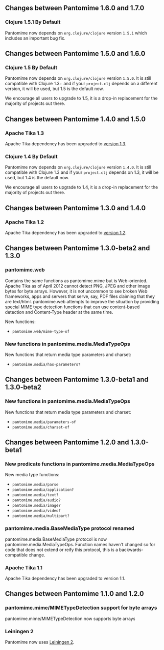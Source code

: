 ## Changes between Pantomime 1.6.0 and 1.7.0

### Clojure 1.5.1 By Default

Pantomime now depends on `org.clojure/clojure` version `1.5.1` which
includes an important bug fix.



## Changes between Pantomime 1.5.0 and 1.6.0

### Clojure 1.5 By Default

Pantomime now depends on `org.clojure/clojure` version `1.5.0`. It is
still compatible with Clojure 1.3+ and if your `project.clj` depends
on a different version, it will be used, but 1.5 is the default now.

We encourage all users to upgrade to 1.5, it is a drop-in replacement
for the majority of projects out there.


## Changes between Pantomime 1.4.0 and 1.5.0

### Apache Tika 1.3

Apache Tika dependency has been upgraded to [version 1.3](http://www.apache.org/dist/tika/CHANGES-1.3.txt).

### Clojure 1.4 By Default

Pantomime now depends on `org.clojure/clojure` version `1.4.0`. It is still compatible with Clojure 1.3 and if your `project.clj` depends
on 1.3, it will be used, but 1.4 is the default now.

We encourage all users to upgrade to 1.4, it is a drop-in replacement for the majority of projects out there.


## Changes between Pantomime 1.3.0 and 1.4.0

### Apache Tika 1.2

Apache Tika dependency has been upgraded to [version 1.2](http://www.apache.org/dist/tika/CHANGES-1.2.txt).


## Changes between Pantomime 1.3.0-beta2 and 1.3.0

### pantomime.web

Contains the same functions as pantomime.mime but is Web-oriented. Apache Tika as of April 2012 cannot
detect PNG, JPEG and other image bytes for byte arrays. However, it is not uncommon to see broken Web
frameworks, apps and servers that serve, say, PDF files claiming that they are text/html. pantomime.web
attempts to improve the situation by providing special MIME type detection functions that can use
content-based detection and Content-Type header at the same time.

New functions:

* `pantomime.web/mime-type-of`


### New functions in pantomime.media.MediaTypeOps

New functions that return media type parameters and charset:

* `pantomime.media/has-parameters?`


## Changes between Pantomime 1.3.0-beta1 and 1.3.0-beta2

### New functions in pantomime.media.MediaTypeOps

New functions that return media type parameters and charset:

* `pantomime.media/parameters-of`
* `pantomime.media/charset-of`


## Changes between Pantomime 1.2.0 and 1.3.0-beta1

### New predicate functions in pantomime.media.MediaTypeOps

New media type functions:

* `pantomime.media/parse`
* `pantomime.media/application?`
* `pantomime.media/text?`
* `pantomime.media/audio?`
* `pantomime.media/image?`
* `pantomime.media/video?`
* `pantomime.media/multipart?`


### pantomime.media.BaseMediaType protocol renamed

pantomime.media.BaseMediaType protocol is now pantomime.media.MediaTypeOps. Function names haven't changed
so for code that does not extend or reify this protocol, this is a backwards-compatible change.


### Apache Tika 1.1

Apache Tika dependency has been upgraded to version 1.1.



## Changes between Pantomime 1.1.0 and 1.2.0

### pantomime.mime/MIMETypeDetection support for byte arrays

pantomime.mime/MIMETypeDetection now supports byte arrays


### Leiningen 2

Pantomime now uses [Leiningen 2](https://github.com/technomancy/leiningen/wiki/Upgrading).

